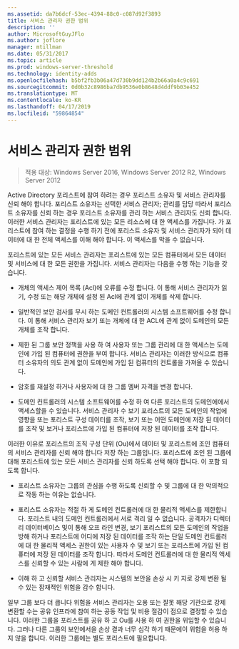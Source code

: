 ```yaml
---
ms.assetid: da7b6dcf-53ec-4394-88c0-c087d92f3893
title: 서비스 관리자 권한 범위
description: ''
author: MicrosoftGuyJFlo
ms.author: joflore
manager: mtillman
ms.date: 05/31/2017
ms.topic: article
ms.prod: windows-server-threshold
ms.technology: identity-adds
ms.openlocfilehash: b5bf2fb3b06a47d730b9dd124b2b66a0a4c9c691
ms.sourcegitcommit: 0d0b32c8986ba7db9536e0b8648d4ddf9b03e452
ms.translationtype: MT
ms.contentlocale: ko-KR
ms.lasthandoff: 04/17/2019
ms.locfileid: "59864854"
---
```

# <a name="service-administrator-scope-of-authority"></a>서비스 관리자 권한 범위

>적용 대상: Windows Server 2016, Windows Server 2012 R2, Windows Server 2012

Active Directory 포리스트에 참여 하려는 경우 포리스트 소유자 및 서비스 관리자를 신뢰 해야 합니다. 포리스트 소유자는 선택한 서비스 관리자; 관리를 담당 따라서 포리스트 소유자를 신뢰 하는 경우 포리스트 소유자를 관리 하는 서비스 관리자도 신뢰 합니다. 이러한 서비스 관리자는 포리스트에 있는 모든 리소스에 대 한 액세스를 가집니다. 가 포리스트에 참여 하는 결정을 수행 하기 전에 포리스트 소유자 및 서비스 관리자가 되어 데이터에 대 한 전체 액세스를 이해 해야 합니다. 이 액세스를 막을 수 없습니다.  
  
포리스트에 있는 모든 서비스 관리자는 포리스트에 있는 모든 컴퓨터에서 모든 데이터 및 서비스에 대 한 모든 권한을 가집니다. 서비스 관리자는 다음을 수행 하는 기능을 갖습니다.  
  
-   개체의 액세스 제어 목록 (Acl)에 오류를 수정 합니다. 이 통해 서비스 관리자가 읽기, 수정 또는 해당 개체에 설정 된 Acl에 관계 없이 개체를 삭제 합니다.  
  
-   일반적인 보안 검사를 무시 하는 도메인 컨트롤러의 시스템 소프트웨어를 수정 합니다. 이 통해 서비스 관리자 보기 또는 개체에 대 한 ACL에 관계 없이 도메인의 모든 개체를 조작 합니다.  
  
-   제한 된 그룹 보안 정책을 사용 하 여 사용자 또는 그룹 관리에 대 한 액세스는 도메인에 가입 된 컴퓨터에 권한을 부여 합니다. 서비스 관리자는 이러한 방식으로 컴퓨터 소유자의 의도 관계 없이 도메인에 가입 된 컴퓨터의 컨트롤을 가져올 수 있습니다.  
  
-   암호를 재설정 하거나 사용자에 대 한 그룹 멤버 자격을 변경 합니다.  
  
-   도메인 컨트롤러의 시스템 소프트웨어를 수정 하 여 다른 포리스트의 도메인에에서 액세스할을 수 있습니다. 서비스 관리자 수 보기 포리스트의 모든 도메인의 작업에 영향을 또는 포리스트 구성 데이터를 조작, 보기 또는 어떤 도메인에 저장 된 데이터를 조작 및 보거나 포리스트에 가입 된 컴퓨터에 저장 된 데이터를 조작 합니다.  
  
이러한 이유로 포리스트의 조직 구성 단위 (Ou)에서 데이터 및 포리스트에 조인 컴퓨터의 서비스 관리자를 신뢰 해야 합니다 저장 하는 그룹입니다. 포리스트에 조인 된 그룹에 대해 포리스트에 있는 모든 서비스 관리자를 신뢰 하도록 선택 해야 합니다. 이 포함 되도록 합니다.  
  
-   포리스트 소유자는 그룹의 관심을 수행 하도록 신뢰할 수 및 그룹에 대 한 악의적으로 작동 하는 이유는 없습니다.  
  
-   포리스트 소유자는 적절 하 게 도메인 컨트롤러에 대 한 물리적 액세스를 제한합니다. 포리스트 내의 도메인 컨트롤러에서 서로 격리 일 수 없습니다. 공격자가 디렉터리 데이터베이스 및이 통해 오프 라인 변경, 보기 포리스트의 모든 도메인의 작업을 방해 하거나 포리스트에 어디에 저장 된 데이터를 조작 하는 단일 도메인 컨트롤러에 대 한 물리적 액세스 권한이 있는 사용자 수 및 보기 또는 포리스트에 가입 된 컴퓨터에 저장 된 데이터를 조작 합니다. 따라서 도메인 컨트롤러에 대 한 물리적 액세스를 신뢰할 수 있는 사람에 게 제한 해야 합니다.  
  
-   이해 하 고 신뢰할 서비스 관리자는 시스템의 보안을 손상 시 키 지로 강제 변환 될 수 있는 잠재적인 위험을 감수 합니다.  
  
일부 그룹 보다 더 큽니다 위험을 서비스 관리자는 오용 또는 잘못 해당 기관으로 강제 변환할 수는 공유 인프라에 참여 하는 공동 작업 및 비용 절감이 점으로 결정할 수 있습니다. 이러한 그룹을 포리스트를 공유 하 고 Ou를 사용 하 여 권한을 위임할 수 있습니다. 그러나 다른 그룹의 보안에서을 손상 결과 너무 심각 하기 때문에이 위험을 허용 하지 않을 합니다. 이러한 그룹에는 별도 포리스트에 필요합니다.  
  


